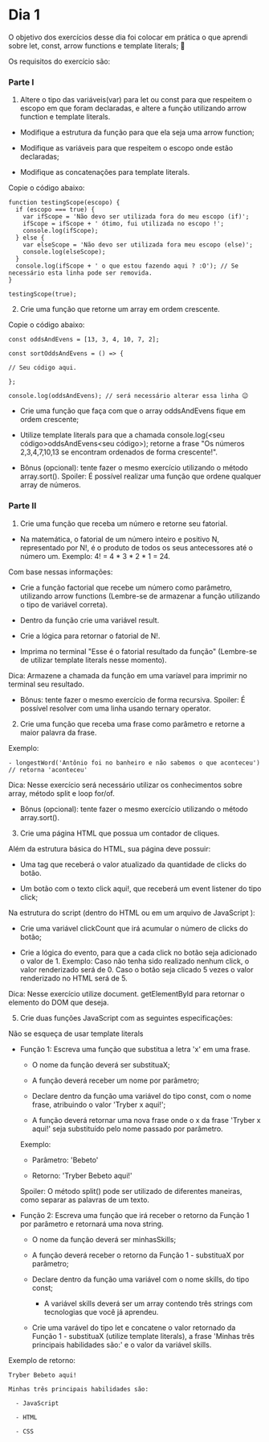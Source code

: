 # Dia 1

O objetivo dos exercícios desse dia foi colocar em prática o que aprendi sobre let, const, arrow functions e template literals; 🚀 

Os requisitos do exercício são:

### Parte I

1. Altere o tipo das variáveis(var) para let ou const para que respeitem o escopo em que foram declaradas, e altere a função utilizando arrow function e template literals.

  - Modifique a estrutura da função para que ela seja uma arrow function;

  - Modifique as variáveis para que respeitem o escopo onde estão declaradas;

  - Modifique as concatenações para template literals.
  
  Copie o código abaixo:

    function testingScope(escopo) {
      if (escopo === true) {
        var ifScope = 'Não devo ser utilizada fora do meu escopo (if)';
        ifScope = ifScope + ' ótimo, fui utilizada no escopo !';
        console.log(ifScope);
      } else {
        var elseScope = 'Não devo ser utilizada fora meu escopo (else)';
        console.log(elseScope);
      }
      console.log(ifScope + ' o que estou fazendo aqui ? :O'); // Se necessário esta linha pode ser removida.
    }

    testingScope(true);

2. Crie uma função que retorne um array em ordem crescente.

  Copie o código abaixo:

    const oddsAndEvens = [13, 3, 4, 10, 7, 2];

    const sortOddsAndEvens = () => {

    // Seu código aqui.

    };

    console.log(oddsAndEvens); // será necessário alterar essa linha 😉

  - Crie uma função que faça com que o array oddsAndEvens fique em ordem crescente;

  - Utilize template literals para que a chamada console.log(<seu código>oddsAndEvens<seu código>); retorne a frase "Os números 2,3,4,7,10,13 se encontram ordenados de forma crescente!".
  
  - Bônus (opcional): tente fazer o mesmo exercício utilizando o método array.sort(). Spoiler: É possível realizar uma função que ordene qualquer array de números.

### Parte II

1. Crie uma função que receba um número e retorne seu fatorial.

  - Na matemática, o fatorial de um número inteiro e positivo N, representado por N!, é o produto de todos os seus antecessores até o número um. Exemplo: 4! = 4 * 3 * 2 * 1 = 24.

  Com base nessas informações:

  - Crie a função factorial que recebe um número como parâmetro, utilizando arrow functions (Lembre-se de armazenar a função utilizando o tipo de variável correta).

  - Dentro da função crie uma variável result.

  - Crie a lógica para retornar o fatorial de N!.

  - Imprima no terminal "Esse é o fatorial resultado da função" (Lembre-se de utilizar template literals nesse momento).

  Dica: Armazene a chamada da função em uma varíavel para imprimir no terminal seu resultado.

  - Bônus: tente fazer o mesmo exercício de forma recursiva. Spoiler: É possível resolver com uma linha usando ternary operator.

2. Crie uma função que receba uma frase como parâmetro e retorne a maior palavra da frase.

  Exemplo:

    - longestWord('Antônio foi no banheiro e não sabemos o que aconteceu') 
    // retorna 'aconteceu'

  Dica: Nesse exercício será necessário utilizar os conhecimentos sobre array, método split e loop for/of.

  - Bônus (opcional): tente fazer o mesmo exercício utilizando o método array.sort().

3. Crie uma página HTML que possua um contador de cliques.

  Além da estrutura básica do HTML, sua página deve possuir:

  - Uma tag que receberá o valor atualizado da quantidade de clicks do botão.

  - Um botão com o texto click aqui!, que receberá um event listener do tipo click;

  Na estrutura do script (dentro do HTML ou em um arquivo de JavaScript ):

  - Crie uma variável clickCount que irá acumular o número de clicks do botão;

  - Crie a lógica do evento, para que a cada click no botão seja adicionado o valor de 1. Exemplo: Caso não tenha sido realizado nenhum click, o valor renderizado será de 0. Caso o botão seja clicado 5 vezes o valor renderizado no HTML será de 5.

  Dica: Nesse exercício utilize document. getElementById para retornar o elemento do DOM que deseja.

5. Crie duas funções JavaScript com as seguintes especificações:

  Não se esqueça de usar template literals

  - Função 1: Escreva uma função que substitua a letra 'x' em uma frase.

    - O nome da função deverá ser substituaX;

    - A função deverá receber um nome por parâmetro;

    - Declare dentro da função uma variável do tipo const, com o nome frase, atribuindo o valor 'Tryber x aqui!';
    
    - A função deverá retornar uma nova frase onde o x da frase 'Tryber x aqui!' seja substituído pelo nome passado por parâmetro.

    Exemplo:

      - Parâmetro: 'Bebeto'

      - Retorno: 'Tryber Bebeto aqui!'

    Spoiler: O método split() pode ser utilizado de diferentes maneiras, como separar as palavras de um texto.

  - Função 2: Escreva uma função que irá receber o retorno da Função 1 por parâmetro e retornará uma nova string.

    - O nome da função deverá ser minhasSkills;

    - A função deverá receber o retorno da Função 1 - substituaX por parâmetro;

    - Declare dentro da função uma variável com o nome skills, do tipo const;

      - A variável skills deverá ser um array contendo três strings com tecnologias que você já aprendeu.

    - Crie uma varável do tipo let e concatene o valor retornado da Função 1 - substituaX (utilize template literals), a frase 'Minhas três principais habilidades são:' e o valor da variável skills.

  Exemplo de retorno:

    Tryber Bebeto aqui!

    Minhas três principais habilidades são:

      - JavaScript

      - HTML
      
      - CSS
